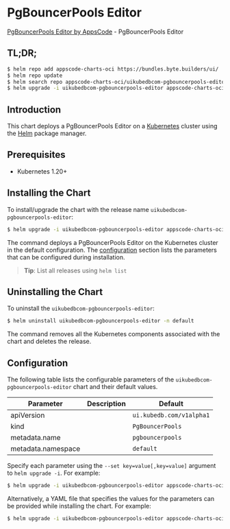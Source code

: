 # PgBouncerPools Editor

[PgBouncerPools Editor by AppsCode](https://byte.builders) - PgBouncerPools Editor

## TL;DR;

```bash
$ helm repo add appscode-charts-oci https://bundles.byte.builders/ui/
$ helm repo update
$ helm search repo appscode-charts-oci/uikubedbcom-pgbouncerpools-editor --version=v0.5.0
$ helm upgrade -i uikubedbcom-pgbouncerpools-editor appscode-charts-oci/uikubedbcom-pgbouncerpools-editor -n default --create-namespace --version=v0.5.0
```

## Introduction

This chart deploys a PgBouncerPools Editor on a [Kubernetes](http://kubernetes.io) cluster using the [Helm](https://helm.sh) package manager.

## Prerequisites

- Kubernetes 1.20+

## Installing the Chart

To install/upgrade the chart with the release name `uikubedbcom-pgbouncerpools-editor`:

```bash
$ helm upgrade -i uikubedbcom-pgbouncerpools-editor appscode-charts-oci/uikubedbcom-pgbouncerpools-editor -n default --create-namespace --version=v0.5.0
```

The command deploys a PgBouncerPools Editor on the Kubernetes cluster in the default configuration. The [configuration](#configuration) section lists the parameters that can be configured during installation.

> **Tip**: List all releases using `helm list`

## Uninstalling the Chart

To uninstall the `uikubedbcom-pgbouncerpools-editor`:

```bash
$ helm uninstall uikubedbcom-pgbouncerpools-editor -n default
```

The command removes all the Kubernetes components associated with the chart and deletes the release.

## Configuration

The following table lists the configurable parameters of the `uikubedbcom-pgbouncerpools-editor` chart and their default values.

|     Parameter      | Description |               Default               |
|--------------------|-------------|-------------------------------------|
| apiVersion         |             | <code>ui.kubedb.com/v1alpha1</code> |
| kind               |             | <code>PgBouncerPools</code>         |
| metadata.name      |             | <code>pgbouncerpools</code>         |
| metadata.namespace |             | <code>default</code>                |


Specify each parameter using the `--set key=value[,key=value]` argument to `helm upgrade -i`. For example:

```bash
$ helm upgrade -i uikubedbcom-pgbouncerpools-editor appscode-charts-oci/uikubedbcom-pgbouncerpools-editor -n default --create-namespace --version=v0.5.0 --set apiVersion=ui.kubedb.com/v1alpha1
```

Alternatively, a YAML file that specifies the values for the parameters can be provided while
installing the chart. For example:

```bash
$ helm upgrade -i uikubedbcom-pgbouncerpools-editor appscode-charts-oci/uikubedbcom-pgbouncerpools-editor -n default --create-namespace --version=v0.5.0 --values values.yaml
```
